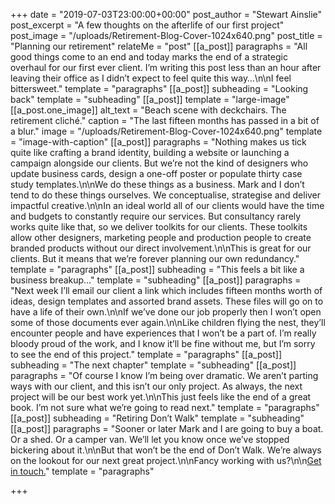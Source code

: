 +++
date = "2019-07-03T23:00:00+00:00"
post_author = "Stewart Ainslie"
post_excerpt = "A few thoughts on the afterlife of our first project"
post_image = "/uploads/Retirement-Blog-Cover-1024x640.png"
post_title = "Planning our retirement"
relateMe = "post"
[[a_post]]
paragraphs = "All good things come to an end and today marks the end of a strategic overhaul for our first ever client. I’m writing this post less than an hour after leaving their office as I didn’t expect to feel quite this way…\n\nI feel bittersweet."
template = "paragraphs"
[[a_post]]
subheading = "Looking back"
template = "subheading"
[[a_post]]
template = "large-image"
[[a_post.one_image]]
alt_text = "Beach scene with deckchairs. The retirement cliché."
caption = "The last fifteen months has passed in a bit of a blur."
image = "/uploads/Retirement-Blog-Cover-1024x640.png"
template = "image-with-caption"
[[a_post]]
paragraphs = "Nothing makes us tick quite like crafting a brand identity, building a website or launching a campaign alongside our clients. But we’re not the kind of designers who update business cards, design a one-off poster or populate thirty case study templates.\n\nWe do these things as a business. Mark and I don’t tend to do these things ourselves. We conceptualise, strategise and deliver impactful creative.\n\nIn an ideal world all of our clients would have the time and budgets to constantly require our services. But consultancy rarely works quite like that, so we deliver toolkits for our clients. These toolkits allow other designers, marketing people and production people to create branded products without our direct involvement.\n\nThis is great for our clients. But it means that we’re forever planning our own redundancy."
template = "paragraphs"
[[a_post]]
subheading = "This feels a bit like a business breakup…"
template = "subheading"
[[a_post]]
paragraphs = "Next week I’ll email our client a link which includes fifteen months worth of ideas, design templates and assorted brand assets. These files will go on to have a life of their own.\n\nIf we’ve done our job properly then I won’t open some of those documents ever again.\n\nLike children flying the nest, they’ll encounter people and have experiences that I won’t be a part of. I’m really bloody proud of the work, and I know it’ll be fine without me, but I’m sorry to see the end of this project."
template = "paragraphs"
[[a_post]]
subheading = "The next chapter"
template = "subheading"
[[a_post]]
paragraphs = "Of course I know I’m being over dramatic. We aren’t parting ways with our client, and this isn’t our only project. As always, the next project will be our best work yet.\n\nThis just feels like the end of a great book. I’m not sure what we’re going to read next."
template = "paragraphs"
[[a_post]]
subheading = "Retiring Don’t Walk"
template = "subheading"
[[a_post]]
paragraphs = "Sooner or later Mark and I are going to buy a boat. Or a shed. Or a camper van. We’ll let you know once we’ve stopped bickering about it.\n\nBut that won’t be the end of Don’t Walk. We’re always on the lookout for our next great project.\n\nFancy working with us?\n\n[Get in touch.](https://dont-walk.com/#contact)"
template = "paragraphs"

+++
